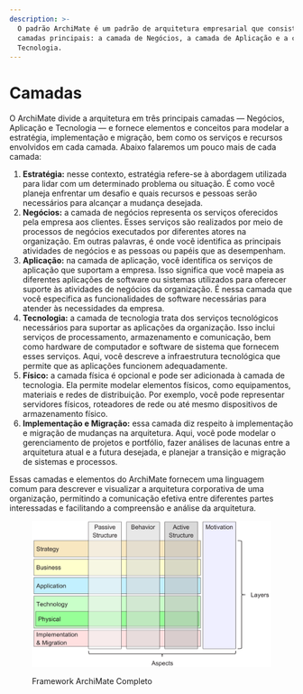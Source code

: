 ```yaml
---
description: >-
  O padrão ArchiMate é um padrão de arquitetura empresarial que consiste em três
  camadas principais: a camada de Negócios, a camada de Aplicação e a camada de
  Tecnologia.
---
```


# Camadas

O ArchiMate divide a arquitetura em três principais camadas — Negócios, Aplicação e Tecnologia — e fornece elementos e conceitos para modelar a estratégia, implementação e migração, bem como os serviços e recursos envolvidos em cada camada. Abaixo falaremos um pouco mais de cada camada:

1. **Estratégia:** nesse contexto, estratégia refere-se à abordagem utilizada para lidar com um determinado problema ou situação. É como você planeja enfrentar um desafio e quais recursos e pessoas serão necessários para alcançar a mudança desejada.
2. **Negócios:** a camada de negócios representa os serviços oferecidos pela empresa aos clientes. Esses serviços são realizados por meio de processos de negócios executados por diferentes atores na organização. Em outras palavras, é onde você identifica as principais atividades de negócios e as pessoas ou papéis que as desempenham.
3. **Aplicação:** na camada de aplicação, você identifica os serviços de aplicação que suportam a empresa. Isso significa que você mapeia as diferentes aplicações de software ou sistemas utilizados para oferecer suporte às atividades de negócios da organização. É nessa camada que você especifica as funcionalidades de software necessárias para atender às necessidades da empresa.
4. **Tecnologia:** a camada de tecnologia trata dos serviços tecnológicos necessários para suportar as aplicações da organização. Isso inclui serviços de processamento, armazenamento e comunicação, bem como hardware de computador e software de sistema que fornecem esses serviços. Aqui, você descreve a infraestrutura tecnológica que permite que as aplicações funcionem adequadamente.
5. **Físico:** a camada física é opcional e pode ser adicionada à camada de tecnologia. Ela permite modelar elementos físicos, como equipamentos, materiais e redes de distribuição. Por exemplo, você pode representar servidores físicos, roteadores de rede ou até mesmo dispositivos de armazenamento físico.
6. **Implementação e Migração:** essa camada diz respeito à implementação e migração de mudanças na arquitetura. Aqui, você pode modelar o gerenciamento de projetos e portfólio, fazer análises de lacunas entre a arquitetura atual e a futura desejada, e planejar a transição e migração de sistemas e processos.

Essas camadas e elementos do ArchiMate fornecem uma linguagem comum para descrever e visualizar a arquitetura corporativa de uma organização, permitindo a comunicação efetiva entre diferentes partes interessadas e facilitando a compreensão e análise da arquitetura.

<figure><img src="../.gitbook/assets/image.png" alt=""><figcaption><p>Framework ArchiMate Completo</p></figcaption></figure>
